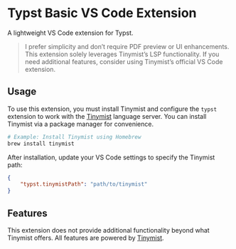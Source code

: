 # Typst Basic VS Code Extension

A lightweight VS Code extension for Typst.

> I prefer simplicity and don’t require PDF preview or UI enhancements. This extension solely leverages Tinymist’s LSP functionality. If you need additional features, consider using Tinymist’s official VS Code extension.

## Usage

To use this extension, you must install Tinymist and configure the `typst` extension to work with the [Tinymist](https://github.com/Myriad-Dreamin/tinymist/releases) language server. You can install Tinymist via a package manager for convenience.

```sh
# Example: Install Tinymist using Homebrew
brew install tinymist
```

After installation, update your VS Code settings to specify the Tinymist path:

```json
{
    "typst.tinymistPath": "path/to/tinymist"
}
```

## Features

This extension does not provide additional functionality beyond what Tinymist offers. All features are powered by [Tinymist](https://github.com/Myriad-Dreamin/tinymist).
